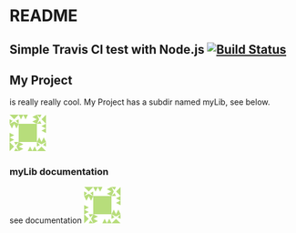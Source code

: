 # README

## Simple Travis CI test with Node.js [![Build Status](https://travis-ci.org/mgemard/travis-test.svg?branch=master)](https://travis-ci.org/mgemard/travis-test)

## My Project

is really really cool. My Project has a subdir named myLib, see below.



![test](.gitbook/assets/e88b8610975407be5186aa3bd55a453c.png)

### myLib documentation

see documentation [![test](.gitbook/assets/e88b8610975407be5186aa3bd55a453c.png)](https://github.com/mgemard/travis-test/tree/1fc5530cb628ca44eeaf839d6248ba5a22ca2a14/myLib/README.md)

